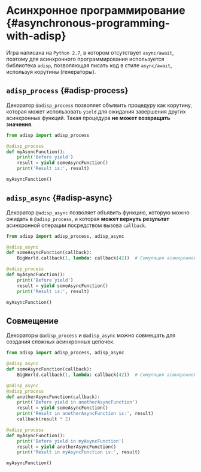 # Асинхронное программирование {#asynchronous-programming-with-adisp}

Игра написана на `Python 2.7`, в котором отсутствует `async/await`, поэтому для асинхронного программирования используется библиотека `adisp`, позволяющая писать код в стиле `async/await`, используя корутины (генераторы).

## `adisp_process` {#adisp-process}
Декоратор `@adisp_process` позволяет объявить процедуру как корутину, которая может использовать `yield` для ожидания завершения других асинхронных функций. Такая процедура **не может возвращать значения**.

```python
from adisp import adisp_process

@adisp_process
def myAsyncFunction():
    print('Before yield')
    result = yield someAsyncFunction()
    print('Result is:', result)

myAsyncFunction()
```

## `adisp_async` {#adisp-async}
Декоратор `@adisp_async` позволяет объявить функцию, которую можно ожидать в `@adisp_process`, и которая **может вернуть результат** асинхронной операции посредством вызова `callback`.

```python
from adisp import adisp_process, adisp_async

@adisp_async
def someAsyncFunction(callback):
    BigWorld.callback(1, lambda: callback(42))  # Симуляция асинхронной операции с задержкой

@adisp_process
def myAsyncFunction():
    print('Before yield')
    result = yield someAsyncFunction()
    print('Result is:', result)

myAsyncFunction()
```

## Совмещение
Декораторы `@adisp_process` и `@adisp_async` можно совмещать для создания сложных асинхронных цепочек.

```python
from adisp import adisp_process, adisp_async

@adisp_async
def someAsyncFunction(callback):
    BigWorld.callback(1, lambda: callback(42))  # Симуляция асинхронной операции с задержкой

@adisp_async
@adisp_process
def anotherAsyncFunction(callback):
    print('Before yield in anotherAsyncFunction')
    result = yield someAsyncFunction()
    print('Result in anotherAsyncFunction is:', result)
    callback(result * 2)

@adisp_process
def myAsyncFunction():
    print('Before yield in myAsyncFunction')
    result = yield anotherAsyncFunction()
    print('Result in myAsyncFunction is:', result)

myAsyncFunction()
```
